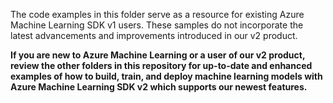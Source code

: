 The code examples in this folder serve as a resource for existing Azure Machine Learning SDK v1 users. These samples do not incorporate the latest advancements and improvements introduced in our v2 product.

**If you are new to Azure Machine Learning or a user of our v2 product, review the other folders in this repository for up-to-date and enhanced examples of how to build, train, and deploy machine learning models with Azure Machine Learning SDK v2 which supports our newest features.**

